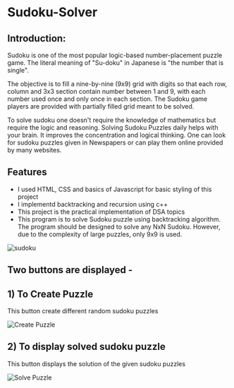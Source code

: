 # Sudoku-Solver

## Introduction:

Sudoku is one of the most popular logic-based number-placement puzzle game. The literal meaning of "Su-doku" in Japanese is "the number that is single".

The objective is to fill a nine-by-nine (9x9) grid with digits so that each row, column and 3x3 section contain number between 1 and 9, with each number used once and only once in each section. The Sudoku game players are provided with partially filled grid meant to be solved.

To solve sudoku one doesn't require the knowledge of mathematics but require the logic and reasoning. Solving Sudoku Puzzles daily helps with your brain. It improves the concentration and logical thinking. One can look for sudoku puzzles given in Newspapers or can play them online provided by many websites.


## Features

* I used HTML, CSS and basics of Javascript for basic styling of this project
* I implementd backtracking and recursion using c++
* This project is the practical implementation of DSA topics
* This program is to solve Sudoku puzzle using backtracking algorithm. The program should be designed to solve any NxN Sudoku. However, due to the complexity of large     puzzles, only 9x9  is used.


![sudoku](https://user-images.githubusercontent.com/74699753/181472603-1f3e4c02-c385-4fea-8a8b-90770e06c051.png)

## Two buttons are displayed -



## 1) To Create Puzzle 
 
 This button create different random sudoku puzzles

![Create Puzzle](https://user-images.githubusercontent.com/74699753/181473031-5043e235-0e53-42ac-a807-718eee8c7646.png)


## 2) To display solved sudoku puzzle

This button displays the solution of the given sudoku puzzles

![Solve Puzzle](https://user-images.githubusercontent.com/74699753/181473259-62bce4c9-1841-428f-970c-86494bf14e96.png)

